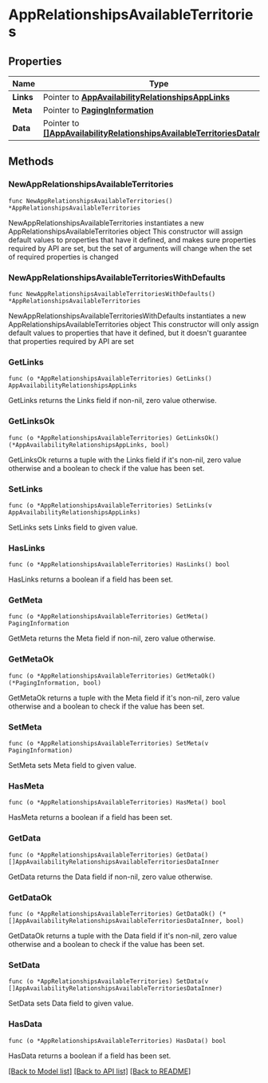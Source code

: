 # AppRelationshipsAvailableTerritories

## Properties

Name | Type | Description | Notes
------------ | ------------- | ------------- | -------------
**Links** | Pointer to [**AppAvailabilityRelationshipsAppLinks**](AppAvailabilityRelationshipsAppLinks.md) |  | [optional] 
**Meta** | Pointer to [**PagingInformation**](PagingInformation.md) |  | [optional] 
**Data** | Pointer to [**[]AppAvailabilityRelationshipsAvailableTerritoriesDataInner**](AppAvailabilityRelationshipsAvailableTerritoriesDataInner.md) |  | [optional] 

## Methods

### NewAppRelationshipsAvailableTerritories

`func NewAppRelationshipsAvailableTerritories() *AppRelationshipsAvailableTerritories`

NewAppRelationshipsAvailableTerritories instantiates a new AppRelationshipsAvailableTerritories object
This constructor will assign default values to properties that have it defined,
and makes sure properties required by API are set, but the set of arguments
will change when the set of required properties is changed

### NewAppRelationshipsAvailableTerritoriesWithDefaults

`func NewAppRelationshipsAvailableTerritoriesWithDefaults() *AppRelationshipsAvailableTerritories`

NewAppRelationshipsAvailableTerritoriesWithDefaults instantiates a new AppRelationshipsAvailableTerritories object
This constructor will only assign default values to properties that have it defined,
but it doesn't guarantee that properties required by API are set

### GetLinks

`func (o *AppRelationshipsAvailableTerritories) GetLinks() AppAvailabilityRelationshipsAppLinks`

GetLinks returns the Links field if non-nil, zero value otherwise.

### GetLinksOk

`func (o *AppRelationshipsAvailableTerritories) GetLinksOk() (*AppAvailabilityRelationshipsAppLinks, bool)`

GetLinksOk returns a tuple with the Links field if it's non-nil, zero value otherwise
and a boolean to check if the value has been set.

### SetLinks

`func (o *AppRelationshipsAvailableTerritories) SetLinks(v AppAvailabilityRelationshipsAppLinks)`

SetLinks sets Links field to given value.

### HasLinks

`func (o *AppRelationshipsAvailableTerritories) HasLinks() bool`

HasLinks returns a boolean if a field has been set.

### GetMeta

`func (o *AppRelationshipsAvailableTerritories) GetMeta() PagingInformation`

GetMeta returns the Meta field if non-nil, zero value otherwise.

### GetMetaOk

`func (o *AppRelationshipsAvailableTerritories) GetMetaOk() (*PagingInformation, bool)`

GetMetaOk returns a tuple with the Meta field if it's non-nil, zero value otherwise
and a boolean to check if the value has been set.

### SetMeta

`func (o *AppRelationshipsAvailableTerritories) SetMeta(v PagingInformation)`

SetMeta sets Meta field to given value.

### HasMeta

`func (o *AppRelationshipsAvailableTerritories) HasMeta() bool`

HasMeta returns a boolean if a field has been set.

### GetData

`func (o *AppRelationshipsAvailableTerritories) GetData() []AppAvailabilityRelationshipsAvailableTerritoriesDataInner`

GetData returns the Data field if non-nil, zero value otherwise.

### GetDataOk

`func (o *AppRelationshipsAvailableTerritories) GetDataOk() (*[]AppAvailabilityRelationshipsAvailableTerritoriesDataInner, bool)`

GetDataOk returns a tuple with the Data field if it's non-nil, zero value otherwise
and a boolean to check if the value has been set.

### SetData

`func (o *AppRelationshipsAvailableTerritories) SetData(v []AppAvailabilityRelationshipsAvailableTerritoriesDataInner)`

SetData sets Data field to given value.

### HasData

`func (o *AppRelationshipsAvailableTerritories) HasData() bool`

HasData returns a boolean if a field has been set.


[[Back to Model list]](../README.md#documentation-for-models) [[Back to API list]](../README.md#documentation-for-api-endpoints) [[Back to README]](../README.md)


